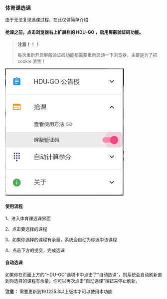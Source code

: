 ### 体育课选课

由于无法复现选课过程，在此仅做简单介绍

#### 抢课之前，点击浏览器右上扩展栏的 HDU-GO ，启用屏蔽验证码功能。

> **注意！！！**
> 
> 每次重新开启屏蔽验证码功能都需要重新启动一下浏览器，主要是为了把 cookie 清空！

![](../image/006Xmmmgly1g6r94l7bwuj30al0bcwen.jpg)

#### 使用流程

1、进入体育课选课界面

2、点击要选择的课程

3、如果你选择的课程有余量，系统会自动为你选中该课程

4、点击下方的提交，完成选课

#### 自动选课
如果你在页面上方的“HDU-GO”选项卡中点击了“自动选课”，则系统会自动刷新直到你选择的课程有余量。你可以再次点击“自动选课”按钮来停止刷新。

**注意：** 需要更新到19.1225.3以上版本才可以使用本功能
